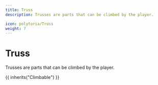 ```yaml
---
title: Truss
description: Trusses are parts that can be climbed by the player.

icon: polytoria/Truss
weight: 7
---
```


# Truss

Trusses are parts that can be climbed by the player.

{{ inherits("Climbable") }}
